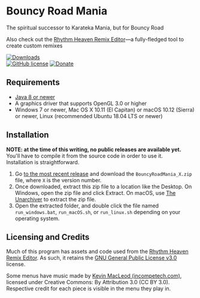 # Bouncy Road Mania

The spiritual successor to Karateka Mania, but for Bouncy Road


Also check out the [Rhythm Heaven Remix Editor](https://github.com/chrislo27/RhythmHeavenRemixEditor)—a fully-fledged tool to create custom remixes<br>

[![Downloads](https://img.shields.io/github/downloads/chrislo27/BouncyRoadMania/total.svg)](https://github.com/chrislo27/BouncyRoadMania/releases)<br>
[![GitHub license](https://img.shields.io/github/license/chrislo27/RhythmHeavenRemixEditor.svg)](https://github.com/chrislo27/BouncyRoadMania/blob/dev/LICENSE.txt)
[![Donate](https://img.shields.io/badge/Donate-PayPal-blue.svg?logo=paypal)](https://www.paypal.com/cgi-bin/webscr?cmd=_s-xclick&hosted_button_id=VA45DPLCC4958)

## Requirements
* [Java 8 or newer](https://java.com/en/download/)
* A graphics driver that supports OpenGL 3.0 or higher
* Windows 7 or newer, Mac OS X 10.11 (El Capitan) or macOS 10.12 (Sierra) or newer, Linux (recommended Ubuntu 18.04 LTS or newer)

## Installation
**NOTE: at the time of this writing, no public releases are available yet.** You'll have to compile it from the source code in order to use it.<br>
Installation is straightforward.
1. Go [to the most recent release](https://github.com/chrislo27/BouncyRoadMania/releases/latest) and download the `BouncyRoadMania_X.zip` file, where `X` is the version number.
2. Once downloaded, extract this zip file to a location like the Desktop. On Windows, open the zip file and click Extract. On macOS, use [The Unarchiver](https://theunarchiver.com/) to extract the zip file.
3. Open the extracted folder, and double click the file named `run_windows.bat`, `run_macOS.sh`, or `run_linux.sh` depending on your operating system.

## Licensing and Credits
Much of this program has assets and code used from the [Rhythm Heaven Remix Editor](https://github.com/chrislo27/RhythmHeavenRemixEditor).
As such, it retains the [GNU General Public License v3.0](LICENSE.txt) license.

Some menus have music made by [Kevin MacLeod (incompetech.com)](https://incompetech.com/), licensed under
Creative Commons: By Attribution 3.0 (CC BY 3.0). Respective credit for each piece is visible in the menu they play in.
